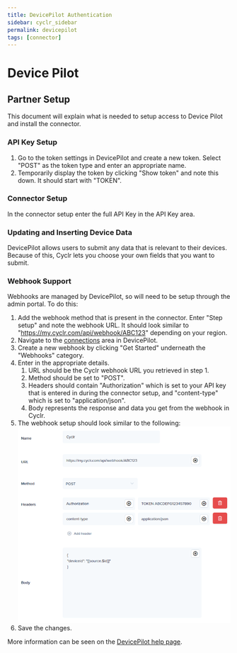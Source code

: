 ```yaml
---
title: DevicePilot Authentication
sidebar: cyclr_sidebar
permalink: devicepilot
tags: [connector]
---
```


# Device Pilot #

## Partner Setup ##

This document will explain what is needed to setup access to Device Pilot and install the connector.

### API Key Setup ###

1. Go to the token settings in DevicePilot and create a new token. Select "POST" as the token type and enter an appropriate name.
2. Temporarily display the token by clicking "Show token" and note this down. It should start with "TOKEN".

### Connector Setup ###

In the connector setup enter the full API Key in the API Key area.

### Updating and Inserting Device Data ###

DevicePilot allows users to submit any data that is relevant to their devices. Because of this, Cyclr lets you choose your own fields that you want to submit.

### Webhook Support ###

Webhooks are managed by DevicePilot, so will need to be setup through the admin portal. To do this:

1. Add the webhook method that is present in the connector. Enter "Step setup" and note the webhook URL. It should look similar to "https://my.cyclr.com/api/webhook/ABC123" depending on your region.
2. Navigate to the [connections](https://app.devicepilot.com/#/connect/manage) area  in DevicePilot.
3. Create a new webhook by clicking "Get Started" underneath the "Webhooks" category.
4. Enter in the appropriate details.
    1. URL should be the Cyclr webhook URL you retrieved in step 1.
    2. Method should be set to "POST".
    3. Headers should contain "Authorization" which is set to your API key that is entered in during the connector setup, and "content-type" which is set to "application/json".
    4. Body represents the response and data you get from the webhook in Cyclr.
5. The webhook setup should look similar to the following:<br>
![Example webhook setup](./images/devicepilot-webhook.png)
6. Save the changes.

More information can be seen on the [DevicePilot help page](https://help.devicepilot.com/webhook).